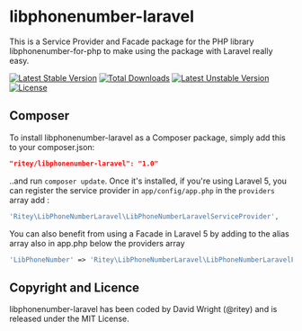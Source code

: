 # libphonenumber-laravel

This is a Service Provider and Facade package for the PHP library libphonenumber-for-php to make using the package with Laravel really easy.

[![Latest Stable Version](https://poser.pugx.org/ritey/libphonenumber-laravel/v/stable.svg)](https://packagist.org/packages/ritey/libphonenumber-laravel) [![Total Downloads](https://poser.pugx.org/ritey/libphonenumber-laravel/downloads.svg)](https://packagist.org/packages/ritey/libphonenumber-laravel) [![Latest Unstable Version](https://poser.pugx.org/ritey/libphonenumber-laravel/v/unstable.svg)](https://packagist.org/packages/ritey/libphonenumber-laravel) [![License](https://poser.pugx.org/ritey/libphonenumber-laravel/license.svg)](https://packagist.org/packages/ritey/libphonenumber-laravel)

## Composer

To install libphonenumber-laravel as a Composer package, simply add this to your composer.json:

```json
"ritey/libphonenumber-laravel": "1.0"
```

..and run `composer update`.  Once it's installed, if you're using Laravel 5, you can register the service provider in `app/config/app.php` in the `providers` array add :

```php
'Ritey\LibPhoneNumberLaravel\LibPhoneNumberLaravelServiceProvider',
```

You can also benefit from using a Facade in Laravel 5 by adding to the alias array also in app.php below the providers array

```php
'LibPhoneNumber' => 'Ritey\LibPhoneNumberLaravel\LibPhoneNumberLaravelFacade',
```

## Copyright and Licence

libphonenumber-laravel has been coded by David Wright (@ritey) and is released under the MIT License.
